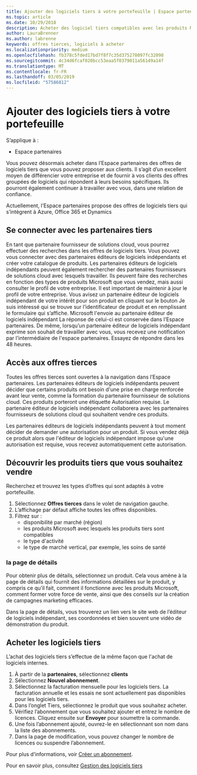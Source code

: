 ```yaml
---
title: Ajouter des logiciels tiers à votre portefeuille | Espace partenaires
ms.topic: article
ms.date: 10/29/2018
description: Acheter des logiciel tiers compatibles avec les produits Microsoft
author: LauraBrenner
ms.author: labrenne
keywords: offres tierces, logiciels à acheter
ms.localizationpriority: medium
ms.openlocfilehash: fb378c5fded17bd7f8f7c35d375278097fc32098
ms.sourcegitcommit: 4c34d6fcaf020bcc53eaa5f0379011a56149a14f
ms.translationtype: MT
ms.contentlocale: fr-FR
ms.lasthandoff: 03/05/2019
ms.locfileid: "57586812"
---
```

# <a name="add-third-party-software-to-your-portfolio"></a>Ajouter des logiciels tiers à votre portefeuille

S’applique à :

- Espace partenaires

Vous pouvez désormais acheter dans l’Espace partenaires des offres de logiciels tiers que vous pouvez proposer aux clients. Il s’agit d’un excellent moyen de différencier votre entreprise et de fournir à vos clients des offres groupées de logiciels qui répondent à leurs besoins spécifiques. Ils pourront également continuer à travailler avec vous, dans une relation de confiance.

Actuellement, l’Espace partenaires propose des offres de logiciels tiers qui s’intègrent à Azure, Office 365 et Dynamics 

## <a name="connect-with-third-party-partners"></a>Se connecter avec les partenaires tiers
 
En tant que partenaire fournisseur de solutions cloud, vous pourrez effectuer des recherches dans les offres de logiciels tiers. Vous pouvez vous connecter avec des partenaires éditeurs de logiciels indépendants et créer votre catalogue de produits. Les partenaires éditeurs de logiciels indépendants peuvent également rechercher des partenaires fournisseurs de solutions cloud avec lesquels travailler. Ils peuvent faire des recherches en fonction des types de produits Microsoft que vous vendez, mais aussi consulter le profil de votre entreprise. Il est important de maintenir à jour le profil de votre entreprise. Vous avisez un partenaire éditeur de logiciels indépendant de votre intérêt pour son produit en cliquant sur le bouton Je suis intéressé qui se trouve sur l’identificateur de produit et en remplissant le formulaire qui s’affiche. Microsoft l'envoie au partenaire éditeur de logiciels indépendant La réponse de celui-ci est conservée dans l’Espace partenaires. De même, lorsqu’un partenaire éditeur de logiciels indépendant exprime son souhait de travailler avec vous, vous recevez une notification par l'intermédiaire de l'espace partenaires. Essayez de répondre dans les 48 heures.

## <a name="access-to-third-party-offers"></a>Accès aux offres tierces

Toutes les offres tierces sont ouvertes à la navigation dans l’Espace partenaires. Les partenaires éditeurs de logiciels indépendants peuvent décider que certains produits ont besoin d'une prise en charge renforcée avant leur vente, comme la formation du partenaire fournisseur de solutions cloud. Ces produits porteront une étiquette Autorisation requise. Le partenaire éditeur de logiciels indépendant collaborera avec les partenaires fournisseurs de solutions cloud qui souhaitent vendre ces produits. 

Les partenaires éditeurs de logiciels indépendants peuvent à tout moment décider de demander une autorisation pour un produit. Si vous vendez déjà ce produit alors que l'éditeur de logiciels indépendant impose qu'une autorisation est requise, vous recevez automatiquement cette autorisation.

## <a name="discover-third-party-products-you-want-to-sell"></a>Découvrir les produits tiers que vous souhaitez vendre

Recherchez et trouvez les types d’offres qui sont adaptés à votre portefeuille. 

1. Sélectionnez **Offres tierces** dans le volet de navigation gauche.
2. L’affichage par défaut affiche toutes les offres disponibles.
3. Filtrez sur :
    - disponibilité par marché (région)
    - les produits Microsoft avec lesquels les produits tiers sont compatibles
    - le type d'activité
    - le type de marché vertical, par exemple, les soins de santé

### <a name="the-details-page"></a>la page de détails

Pour obtenir plus de détails, sélectionnez un produit. Cela vous amène à la page de détails qui fournit des informations détaillées sur le produit, y compris ce qu’il fait, comment il fonctionne avec les produits Microsoft, comment former votre force de vente, ainsi que des conseils sur la création de campagnes marketing efficaces.

Dans la page de détails, vous trouverez un lien vers le site web de l’éditeur de logiciels indépendant, ses coordonnées et bien souvent une vidéo de démonstration du produit. 

## <a name="purchase-the-third-party-software"></a>Acheter les logiciels tiers

L’achat des logiciels tiers s’effectue de la même façon que l'achat de logiciels internes. 

1. À partir de la **partenaires**, sélectionnez **clients**
2. Sélectionnez **Nouvel abonnement**.
3. Sélectionnez la facturation mensuelle pour les logiciels tiers. La facturation annuelle et les essais ne sont actuellement pas disponibles pour les logiciels tiers.
4. Dans l’onglet Tiers, sélectionnez le produit que vous souhaitez acheter.
5. Vérifiez l’abonnement que vous souhaitez ajouter et entrez le nombre de licences. Cliquez ensuite sur **Envoyer** pour soumettre la commande.
6. Une fois l’abonnement ajouté, ouvrez-le en sélectionnant son nom dans la liste des abonnements.
7. Dans la page de modification, vous pouvez changer le nombre de licences ou suspendre l’abonnement.

Pour plus d’informations, voir [Créer un abonnement](create-a-new-subscription.md).

Pour en savoir plus, consultez [Gestion des logiciels tiers](third-party-help.md)  